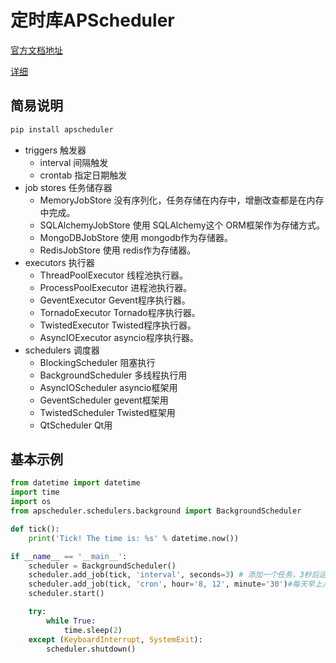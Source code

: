 # 定时库APScheduler

[官方文档地址](https://apscheduler.readthedocs.io/en/stable/index.html)

[详细](https://cloud.tencent.com/developer/article/1662162)

## 简易说明

```bash
pip install apscheduler
```

* triggers 触发器
  * interval 间隔触发
  * crontab 指定日期触发
* job stores 任务储存器
  * MemoryJobStore 没有序列化，任务存储在内存中，增删改查都是在内存中完成。
  * SQLAlchemyJobStore 使用 SQLAlchemy这个 ORM框架作为存储方式。
  * MongoDBJobStore 使用 mongodb作为存储器。
  * RedisJobStore 使用 redis作为存储器。
* executors 执行器
  * ThreadPoolExecutor 线程池执行器。
  * ProcessPoolExecutor 进程池执行器。
  * GeventExecutor Gevent程序执行器。
  * TornadoExecutor Tornado程序执行器。
  * TwistedExecutor Twisted程序执行器。
  * AsyncIOExecutor asyncio程序执行器。
* schedulers 调度器
  * BlockingScheduler 阻塞执行
  * BackgroundScheduler 多线程执行用
  * AsyncIOScheduler asyncio框架用
  * GeventScheduler gevent框架用
  * TwistedScheduler Twisted框架用
  * QtScheduler Qt用

## 基本示例

```python
from datetime import datetime
import time
import os
from apscheduler.schedulers.background import BackgroundScheduler

def tick():
    print('Tick! The time is: %s' % datetime.now())

if __name__ == '__main__':
    scheduler = BackgroundScheduler()
    scheduler.add_job(tick, 'interval', seconds=3) # 添加一个任务，3秒后运行
    scheduler.add_job(tick, 'cron', hour='8, 12', minute='30')#每天早上八点半和十二点半各执行一次抓包程序，可以是数字类型
    scheduler.start()

    try:
        while True:
            time.sleep(2)
    except (KeyboardInterrupt, SystemExit):
        scheduler.shutdown()
```